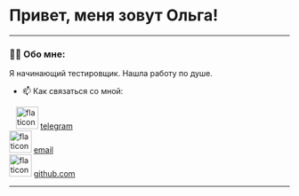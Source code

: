 # Привет, меня зовут Ольга!

---

### 👨‍💻 Обо мне:

Я начинающий тестировщик. Нашла работу по душе.

- 📫 Как связаться со мной: 

 <div class="contacts">

       <img class="photo" src="telegram.png" width="40" height="40" alt="flaticon">
                 <a href="http://t.me/fillova14">telegram</a> 
                 <br>
                 <img class="photo" src="e-mail.png" width="40" height="40" alt="flaticon">
                 <a href="mailto:shipovalchik@mail.ru">email</a>
                 <br>
                 <img class="photo" src="github.png" width="40" height="40" alt="flaticon">
                 <a href="https://github.com/OlgaFof">github.com</a>
                 </a>
  </div>

</div>

---
